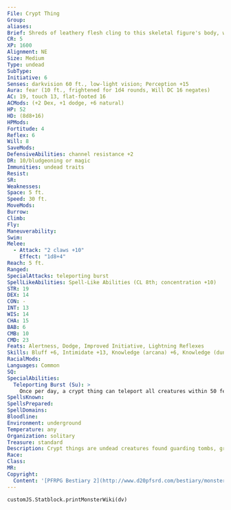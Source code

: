 ```yaml
---
File: Crypt Thing
Group: 
aliases: 
Brief: Shreds of leathery flesh cling to this skeletal figure's body, while twin motes of fiery light glow deep in its eye sockets.
CR: 5
XP: 1600
Alignment: NE
Size: Medium
Type: undead
SubType: 
Initiative: 6
Senses: darkvision 60 ft., low-light vision; Perception +15
Aura: fear (10 ft., frightened for 1d4 rounds, Will DC 16 negates)
AC: 19, touch 13, flat-footed 16
ACMods: (+2 Dex, +1 dodge, +6 natural)
HP: 52
HD: (8d8+16)
HPMods: 
Fortitude: 4
Reflex: 6
Will: 8
SaveMods: 
DefensiveAbilities: channel resistance +2
DR: 10/bludgeoning or magic
Immunities: undead traits
Resist: 
SR: 
Weaknesses: 
Space: 5 ft.
Speed: 30 ft.
MoveMods: 
Burrow: 
Climb: 
Fly: 
Maneuverability: 
Swim: 
Melee: 
  - Attack: "2 claws +10"
    Effect: "1d8+4"
Reach: 5 ft.
Ranged: 
SpecialAttacks: teleporting burst
SpellLikeAbilities: Spell-Like Abilities (CL 8th; concentration +10)   3/day-quickened dimension door
STR: 19
DEX: 14
CON: -
INT: 13
WIS: 14
CHA: 15
BAB: 6
CMB: 10
CMD: 23
Feats: Alertness, Dodge, Improved Initiative, Lightning Reflexes
Skills: Bluff +6, Intimidate +13, Knowledge (arcana) +6, Knowledge (dungeoneering) +5, Knowledge (history) +3, Perception +15, Sense Motive +15, Stealth +9
RacialMods: 
Languages: Common
SQ: 
SpecialAbilities:
  Teleporting Burst (Su): >
    Once per day, a crypt thing can teleport all creatures within 50 feet of it to randomly determined locations. The crypt thing can only affect creatures of which it is aware and to which it has line of sight. A successful DC 16 Will save negates this effect. An affected creature is teleported in a random direction (roll 1d8, with 1 indicating north and the other numbers indicating compass going clockwise) and a random distance (1d10 x 100 feet) away from the crypt thing; determine each creature's direction randomly. A teleported creature arrives in the closest open space to the determined destination, but must appear on a solid surface capable of supporting its weight. If there is no appropriate destination in that direction, the creature does not teleport at all. The save DC is Charisma-based.
SpellsKnown: 
SpellsPrepared: 
SpellDomains: 
Bloodline: 
Environment: underground
Temperature: any
Organization: solitary
Treasure: standard
Description: Crypt things are undead creatures found guarding tombs, graves, and crypts. Necromancers and other spellcasters create them to guard such areas, and the crypt things never leave their appointed lairs, even to pursue enemies. Their warded area may be a single room or passage, an entire grave complex, or even a city-sized necropolis. Though naturally solitary, multiple crypt things may guard a common area, often in conjunction with constructs or other undead.  A crypt thing only initiates combat if it is attacked or if the object or crypt it is guarding is touched or entered. Until this condition is met, a crypt thing is content to remain motionless-it may even answer questions or otherwise interact with visitors if its master has directed it to do so. Rumors exist of variant crypt things that do not teleport their foes, but instead paralyze opponents and turn them invisible, leaving victims to helplessly watch their allies being torn apart by the angry guardian.  CREATION  A 15th-level spellcaster can create a crypt thing using create undead. The spell also requires the creator or an assistant to be able to cast teleport, greater teleport, or word of recall (or provide this magic from a scroll or other source).
Race: 
Class: 
MR: 
Copyright:
  Content: '[PFRPG Bestiary 2](http://www.d20pfsrd.com/bestiary/monster-listings/undead/crypt-thing)'
---
```

```dataviewjs
customJS.Statblock.printMonsterWiki(dv)
```
